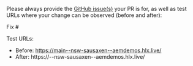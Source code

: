 Please always provide the [GitHub issue(s)](../issues) your PR is for, as well as test URLs where your change can be observed (before and after):

Fix #<gh-issue-id>

Test URLs:
- Before: https://main--nsw-sausaxen--aemdemos.hlx.live/
- After: https://<branch>--nsw-sausaxen--aemdemos.hlx.live/
